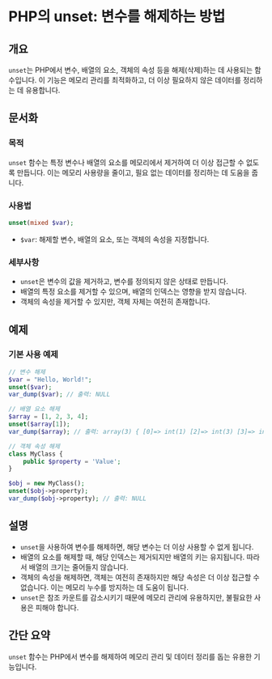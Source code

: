 <!--
Meta Description: # PHP의 unset: 변수를 해제하는 방법 ## 개요 `unset`는 PHP에서 변수, 배열의 요소, 객체의 속성 등을 해제(삭제)하는 데 사용되는 함수입니다. 이 기능은 메모리 관리를 최적화하고, 더 이상 필요하지 않은 데이터를 정리하는 데 유용합니다. ## 문서...
Meta Keywords: unset, 배열의, 메모리, var, 변수를
-->

# PHP의 unset: 변수를 해제하는 방법

## 개요
`unset`는 PHP에서 변수, 배열의 요소, 객체의 속성 등을 해제(삭제)하는 데 사용되는 함수입니다. 이 기능은 메모리 관리를 최적화하고, 더 이상 필요하지 않은 데이터를 정리하는 데 유용합니다.

## 문서화
### 목적
`unset` 함수는 특정 변수나 배열의 요소를 메모리에서 제거하여 더 이상 접근할 수 없도록 만듭니다. 이는 메모리 사용량을 줄이고, 필요 없는 데이터를 정리하는 데 도움을 줍니다.

### 사용법
```php
unset(mixed $var);
```
- `$var`: 해제할 변수, 배열의 요소, 또는 객체의 속성을 지정합니다.

### 세부사항
- `unset`은 변수의 값을 제거하고, 변수를 정의되지 않은 상태로 만듭니다.
- 배열의 특정 요소를 제거할 수 있으며, 배열의 인덱스는 영향을 받지 않습니다.
- 객체의 속성을 제거할 수 있지만, 객체 자체는 여전히 존재합니다.

## 예제
### 기본 사용 예제
```php
// 변수 해제
$var = "Hello, World!";
unset($var);
var_dump($var); // 출력: NULL

// 배열 요소 해제
$array = [1, 2, 3, 4];
unset($array[1]);
var_dump($array); // 출력: array(3) { [0]=> int(1) [2]=> int(3) [3]=> int(4) }

// 객체 속성 해제
class MyClass {
    public $property = 'Value';
}

$obj = new MyClass();
unset($obj->property);
var_dump($obj->property); // 출력: NULL
```

## 설명
- `unset`을 사용하여 변수를 해제하면, 해당 변수는 더 이상 사용할 수 없게 됩니다.
- 배열의 요소를 해제할 때, 해당 인덱스는 제거되지만 배열의 키는 유지됩니다. 따라서 배열의 크기는 줄어들지 않습니다.
- 객체의 속성을 해제하면, 객체는 여전히 존재하지만 해당 속성은 더 이상 접근할 수 없습니다. 이는 메모리 누수를 방지하는 데 도움이 됩니다.
- `unset`은 참조 카운트를 감소시키기 때문에 메모리 관리에 유용하지만, 불필요한 사용은 피해야 합니다.

## 간단 요약
`unset` 함수는 PHP에서 변수를 해제하여 메모리 관리 및 데이터 정리를 돕는 유용한 기능입니다.